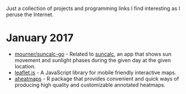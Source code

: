 Just a collection of projects and programming links I find interesting as I peruse the Internet.

# January 2017

* [mourner/suncalc-go](https://github.com/mourner/suncalc-go) - Related to [suncalc][0], an app that shows sun movement and sunlight phases during the given day at the given location.
* [leaflet.js](http://leafletjs.com) - A JavaScript library for mobile friendly interactive maps.
* [aheatmaps](https://renozao.github.io/NMF/devel/vignettes/aheatmaps.pdf) - R package that provides convenient and quick ways of producing high quality and customizable annotated heatmaps.


[0]: http://suncalc.net/#/38.8976,-77.0367,17/2017.01.04/13:28

